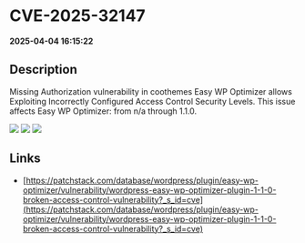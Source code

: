 # CVE-2025-32147

**2025-04-04 16:15:22**

## Description
Missing Authorization vulnerability in coothemes Easy WP Optimizer allows Exploiting Incorrectly Configured Access Control Security Levels. This issue affects Easy WP Optimizer: from n/a through 1.1.0.

![](https://img.shields.io/static/v1?label=Score&message=8.8&color=red)
![](https://img.shields.io/static/v1?label=Severity&message=HIGH&color=red)
![](https://img.shields.io/static/v1?label=CWE&message=Auth&color=green)

## Links
- [https://patchstack.com/database/wordpress/plugin/easy-wp-optimizer/vulnerability/wordpress-easy-wp-optimizer-plugin-1-1-0-broken-access-control-vulnerability?_s_id=cve](https://patchstack.com/database/wordpress/plugin/easy-wp-optimizer/vulnerability/wordpress-easy-wp-optimizer-plugin-1-1-0-broken-access-control-vulnerability?_s_id=cve)
